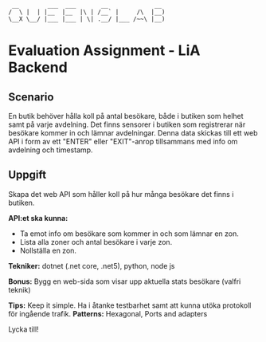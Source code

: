 
```
 __        ___  ___       __             __  
/  \ |  | |__  |__  |\ | /__` |     /\  |__) 
\__X \__/ |___ |___ | \| .__/ |___ /~~\ |__) 
```
# Evaluation Assignment - LiA Backend

## Scenario
En butik behöver hålla koll på antal besökare, både i butiken som helhet samt på varje avdelning.
Det finns sensorer i butiken som registrerar när besökare kommer in och lämnar avdelningar.
Denna data skickas till ett web API i form av ett "ENTER" eller "EXIT"-anrop tillsammans med info om avdelning och timestamp.

## Uppgift
Skapa det web API som håller koll på hur många besökare det finns i butiken.

**API:et ska kunna:**
 - Ta emot info om besökare som kommer in och som lämnar en zon.
 - Lista alla zoner och antal besökare i varje zon.
 - Nollställa en zon.
 
**Tekniker:** dotnet (.net core, .net5), python, node js

**Bonus:** Bygg en web-sida som visar upp aktuella stats besökare (valfri teknik)

**Tips:**
Keep it simple. Ha i åtanke testbarhet samt att kunna utöka protokoll för ingående trafik.
**Patterns:** Hexagonal, Ports and adapters

Lycka till!
